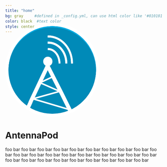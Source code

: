 ```yaml
---
title: "home"
bg: gray     #defined in _config.yml, can use html color like '#010101'
color: black  #text color
style: center
---
```

<img src="/img/logo.png" style="
height:300px;
width:300px;
border: 10px solid #fff;
border-radius: 150px;
margin-top: -50px;
box-sizing: border-box;" />


# AntennaPod
foo bar foo bar foo bar foo bar foo bar foo bar foo bar foo bar foo bar foo bar foo bar foo bar foo bar foo bar foo bar foo bar foo bar foo bar foo bar foo bar foo bar foo bar foo bar foo bar foo bar foo bar foo bar foo bar 


